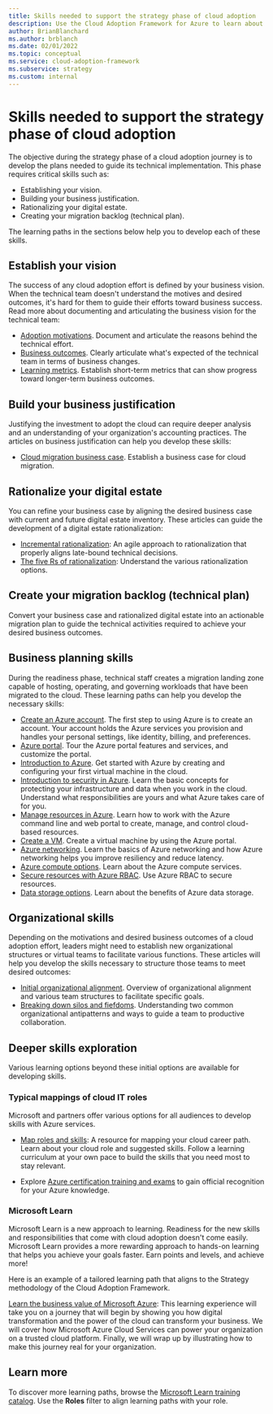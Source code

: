 ```yaml
---
title: Skills needed to support the strategy phase of cloud adoption 
description: Use the Cloud Adoption Framework for Azure to learn about the skills needed during the strategy phase of cloud adoption.
author: BrianBlanchard
ms.author: brblanch
ms.date: 02/01/2022
ms.topic: conceptual
ms.service: cloud-adoption-framework
ms.subservice: strategy
ms.custom: internal
---
```


# Skills needed to support the strategy phase of cloud adoption

The objective during the strategy phase of a cloud adoption journey is to develop the plans needed to guide its technical implementation. This phase requires critical skills such as:

- Establishing your vision.
- Building your business justification.
- Rationalizing your digital estate.
- Creating your migration backlog (technical plan).

The learning paths in the sections below help you to develop each of these skills.

## Establish your vision

The success of any cloud adoption effort is defined by your business vision. When the technical team doesn't understand the motives and desired outcomes, it's hard for them to guide their efforts toward business success. Read more about documenting and articulating the business vision for the technical team:

- [Adoption motivations](./motivations.md). Document and articulate the reasons behind the technical effort.
- [Business outcomes](./business-outcomes/index.md). Clearly articulate what's expected of the technical team in terms of business changes.
- [Learning metrics](./learning-metrics.md). Establish short-term metrics that can show progress toward longer-term business outcomes.

## Build your business justification

Justifying the investment to adopt the cloud can require deeper analysis and an understanding of your organization's accounting practices. The articles on business justification can help you develop these skills:

- [Cloud migration business case](./cloud-migration-business-case.md). Establish a business case for cloud migration.

## Rationalize your digital estate

You can refine your business case by aligning the desired business case with current and future digital estate inventory. These articles can guide the development of a digital estate rationalization:

- [Incremental rationalization](../digital-estate/rationalize.md): An agile approach to rationalization that properly aligns late-bound technical decisions.
- [The five Rs of rationalization](../digital-estate/5-rs-of-rationalization.md): Understand the various rationalization options.

## Create your migration backlog (technical plan)

Convert your business case and rationalized digital estate into an actionable migration plan to guide the technical activities required to achieve your desired business outcomes.

## Business planning skills

During the readiness phase, technical staff creates a migration landing zone capable of hosting, operating, and governing workloads that have been migrated to the cloud. These learning paths can help you develop the necessary skills:

- [Create an Azure account](/training/modules/create-an-azure-account/). The first step to using Azure is to create an account. Your account holds the Azure services you provision and handles your personal settings, like identity, billing, and preferences.
- [Azure portal](/training/modules/tour-azure-portal/). Tour the Azure portal features and services, and customize the portal.
- [Introduction to Azure](/training/modules/intro-to-azure-fundamentals/). Get started with Azure by creating and configuring your first virtual machine in the cloud.
- [Introduction to security in Azure](/training/modules/protect-against-security-threats-azure/). Learn the basic concepts for protecting your infrastructure and data when you work in the cloud. Understand what responsibilities are yours and what Azure takes care of for you.
- [Manage resources in Azure](/training/paths/manage-resources-in-azure/). Learn how to work with the Azure command line and web portal to create, manage, and control cloud-based resources.
- [Create a VM](/training/modules/create-windows-virtual-machine-in-azure/). Create a virtual machine by using the Azure portal.
- [Azure networking](/training/modules/azure-networking-fundamentals/). Learn the basics of Azure networking and how Azure networking helps you improve resiliency and reduce latency.
- [Azure compute options](/training/modules/azure-compute-fundamentals/). Learn about the Azure compute services.
- [Secure resources with Azure RBAC](/training/modules/secure-azure-resources-with-rbac/). Use Azure RBAC to secure resources.
- [Data storage options](/training/modules/azure-database-fundamentals/). Learn about the benefits of Azure data storage.

## Organizational skills

Depending on the motivations and desired business outcomes of a cloud adoption effort, leaders might need to establish new organizational structures or virtual teams to facilitate various functions. These articles will help you develop the skills necessary to structure those teams to meet desired outcomes:

- [Initial organizational alignment](../organize/index.md). Overview of organizational alignment and various team structures to facilitate specific goals.
- [Breaking down silos and fiefdoms](../organize/fiefdoms-silos.md). Understanding two common organizational antipatterns and ways to guide a team to productive collaboration.

## Deeper skills exploration

Various learning options beyond these initial options are available for developing skills.

### Typical mappings of cloud IT roles

Microsoft and partners offer various options for all audiences to develop skills with Azure services.

- [Map roles and skills](../plan/suggested-skills.md): A resource for mapping your cloud career path. Learn about your cloud role and suggested skills. Follow a learning curriculum at your own pace to build the skills that you need most to stay relevant.

- Explore [Azure certification training and exams](/certifications/) to gain official recognition for your Azure knowledge.

### Microsoft Learn

Microsoft Learn is a new approach to learning. Readiness for the new skills and responsibilities that come with cloud adoption doesn't come easily. Microsoft Learn provides a more rewarding approach to hands-on learning that helps you achieve your goals faster. Earn points and levels, and achieve more!

Here is an example of a tailored learning path that aligns to the Strategy methodology of the Cloud Adoption Framework.

[Learn the business value of Microsoft Azure](/training/paths/learn-business-value-of-azure/): This learning experience will take you on a journey that will begin by showing you how digital transformation and the power of the cloud can transform your business. We will cover how Microsoft Azure Cloud Services can power your organization on a trusted cloud platform. Finally, we will wrap up by illustrating how to make this journey real for your organization.

## Learn more

To discover more learning paths, browse the [Microsoft Learn training catalog](/training/browse/). Use the **Roles** filter to align learning paths with your role.
